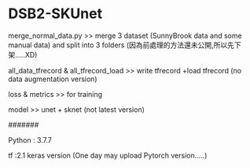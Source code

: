 # DSB2-SKUnet
merge_normal_data.py  >>  merge 3 dataset (SunnyBrook data and some manual data) and split into 3 folders
(因為前處理的方法還未公開,所以先下架.....XD)

all_data_tfrecord  &  all_tfrecord_load  >>  write tfrecord  +load tfrecord (no data augmentation version)

loss  &  metrics  >>  for training

model  >>  unet + sknet (not latest version)




#######

Python : 3.7.7

tf :2.1
keras version
(One day may upload Pytorch version.....)
